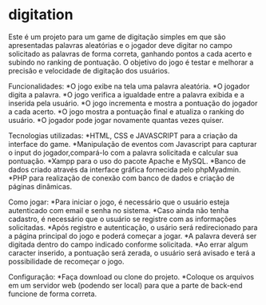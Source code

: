 # digitation

Este é um projeto para um game de digitação simples em que são apresentadas palavras aleatórias e o jogador deve digitar no campo solicitado as palavras de forma correta, ganhando pontos a cada acerto e subindo no ranking de pontuação. O objetivo do jogo é testar e melhorar a precisão e velocidade de digitação dos usuários.

Funcionalidades: *O jogo exibe na tela uma palavra aleatória. *O jogador digita a palavra. *O jogo verifica a igualdade entre a palavra exibida e a inserida pela usuário. *O jogo incrementa e mostra a pontuação do jogador a cada acerto. *O jogo mostra a pontuação final e atualiza o ranking do usuário. *O jogador pode jogar novamente quantas vezes quiser.

Tecnologias utilizadas: *HTML, CSS e JAVASCRIPT para a criação da interface do game. *Manipulação de eventos com Javascript para capturar o input do jogador,compará-lo com a palavra solicitada e calcular sua pontuação. *Xampp para o uso do pacote Apache e MySQL. *Banco de dados criado através da interface gráfica fornecida pelo phpMyadmin. *PHP para realização de conexão com banco de dados e criação de páginas dinâmicas.

Como jogar: *Para iniciar o jogo, é necessário que o usuário esteja autenticado com email e senha no sistema. *Caso ainda não tenha cadastro, é necessário que o usuário se registre com as informações solicitadas. *Após registro e autenticação, o usário será redirecionado para a página principal do jogo e poderá começar a jogar. *A palavra deverá ser digitada dentro do campo indicado conforme solicitada. *Ao errar algum caracter inserido, a pontuação será zerada, o usuário será avisado e terá a possibilidade de recomeçar o jogo.

Configuração: *Faça download ou clone do projeto. *Coloque os arquivos em um servidor web (podendo ser local) para que a parte de back-end funcione de forma correta.

